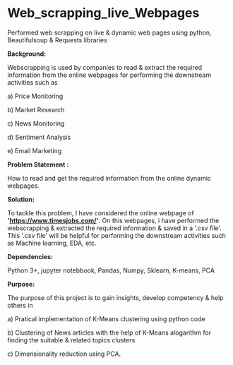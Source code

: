 # Web_scrapping_live_Webpages
Performed web scrapping on live &amp; dynamic web pages using python, Beautifulsoup &amp; Requests libraries

**Background:**

Webscrapping is used by companies to read & extract the required information from the online webpages for performing the downstream activities such as

a) Price Monitoring

b) Market Research

c) News Monitoring

d) Sentiment Analysis

e) Email Marketing

**Problem Statement :**

How to read and get the required information from the online dynamic webpages. 


**Solution:**

To tackle this problem, I have considered the online webpage of **'https://www.timesjobs.com/'**. On this webpages, i have performed the webscrapping & extracted the
required information & saved in a '.csv file'. This '.csv file' will be helpful for performing the downstream activities such as Machine learning, EDA, etc.

**Dependencies:**

Python 3+, jupyter notebbook, Pandas, Numpy, Sklearn, K-means, PCA

**Purpose:**

The purpose of this project is to gain insights, develop competency & help others in

a) Pratical implementation of K-Means clustering using python code

b) Clustering of News articles with the help of K-Means alogarithm for finding the suitable & related topics clusters

c) Dimensionality reduction using PCA.
